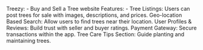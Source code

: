 Treezy: -  Buy and Sell a Tree website
Features: -
Tree Listings: Users can post trees for sale with images, descriptions, and prices.
Geo-location Based Search: Allow users to find trees near their location.
User Profiles & Reviews: Build trust with seller and buyer ratings.
Payment Gateway: Secure transactions within the app.
Tree Care Tips Section: Guide planting and maintaining trees.